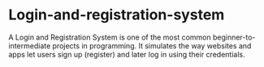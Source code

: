# Login-and-registration-system
A Login and Registration System is one of the most common beginner-to-intermediate projects in programming. It simulates the way websites and apps let users sign up (register) and later log in using their credentials.
